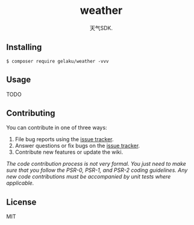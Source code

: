 <h1 align="center"> weather </h1>

<p align="center"> 天气SDK.</p>


## Installing

```shell
$ composer require gelaku/weather -vvv
```

## Usage

TODO

## Contributing

You can contribute in one of three ways:

1. File bug reports using the [issue tracker](https://github.com/gelaku/weather/issues).
2. Answer questions or fix bugs on the [issue tracker](https://github.com/gelaku/weather/issues).
3. Contribute new features or update the wiki.

_The code contribution process is not very formal. You just need to make sure that you follow the PSR-0, PSR-1, and PSR-2 coding guidelines. Any new code contributions must be accompanied by unit tests where applicable._

## License

MIT
